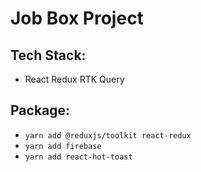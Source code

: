 # Job Box Project

## Tech Stack:

- React Redux RTK Query

## Package:

- `yarn add @reduxjs/toolkit react-redux`
- `yarn add firebase`
- `yarn add react-hot-toast`
